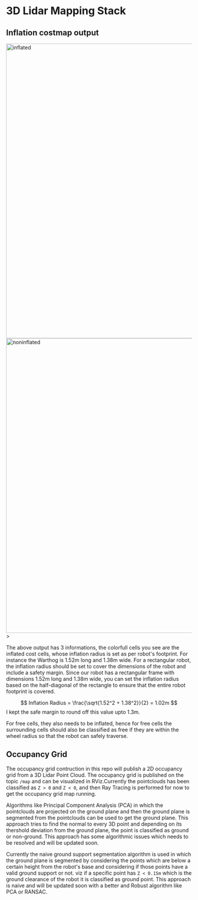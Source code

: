 # 3D Lidar Mapping Stack


## Inflation costmap output
<img src="src/costmap_pub/Outputs/InflatedOcc.png" alt="inflated" width="800"/>
<img src="src/costmap_pub/Outputs/noninflated.png" alt="noninflated" width="800"/>>


The above output has 3 informations, the colorfull cells you see are the inflated cost cells, whose inflation radius is set as per robot's footprint. For instance the Warthog is 1.52m long and 1.38m wide. For a rectangular robot, the inflation radius should be set to cover the dimensions of the robot and include a safety margin. Since our robot has a rectangular frame with dimensions 1.52m long and 1.38m wide, you can set the inflation radius based on the half-diagonal of the rectangle to ensure that the entire robot footprint is covered.

$$
Inflation Radius = \frac{\sqrt{1.52^2 + 1.38^2}}{2} = 1.02m
$$
I kept the safe margin to round off this value upto 1.3m.

For free cells, they also needs to be inflated, hence for free cells the surrounding cells should also be classified as free if they are within the wheel radius so that the robot can safely traverse.



## Occupancy Grid
The occupancy grid contruction in this repo will publish a 2D occupancy grid from a 3D Lidar Point Cloud. The occupancy grid is published on the topic `/map` and can be visualized in RViz.Currently the pointclouds has been classified as `Z > 0` and `Z < 0`, and then Ray Tracing is performed for now to get the occupancy grid map running.

Algorithms like Principal Component Analysis (PCA) in which the pointclouds are projected on the ground plane and then the ground plane is segmented from the pointclouds can be used to get the ground plane. This approach tries to find the normal to every 3D point and depending on its thershold deviation from the ground plane, the point is classified as ground or non-ground. This approach has some algorithmic issues which needs to be resolved and will be updated soon.

Currently the naive ground support segmentation algorithm is used in which the ground plane is segmented by considering the points which are below a certain height from the robot's base and considering if those points have a valid ground support or not. viz if a specific point has `Z < 0.15m` which is the ground clearance of the robot it is classified as ground point. This approach is naive and will be updated soon with a better and Robust algorithm like PCA or RANSAC.
